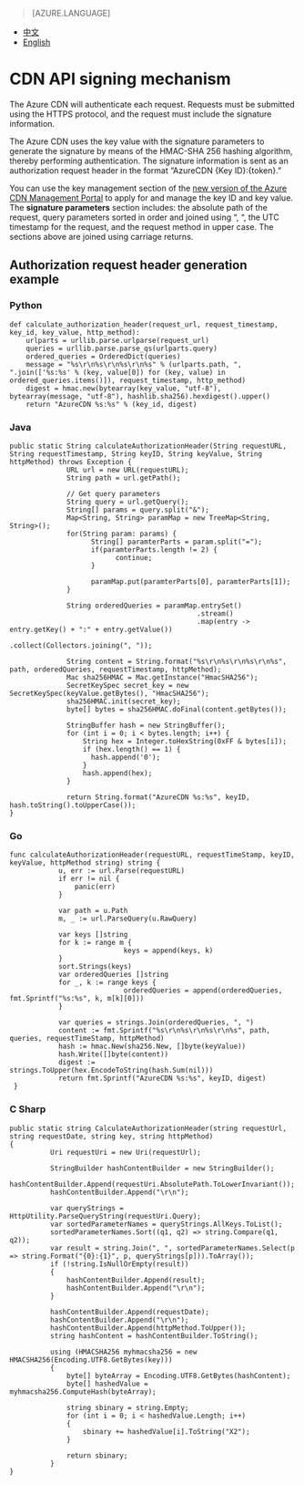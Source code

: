 <properties
    linkid="dev-net-common-tasks-cdn"
    urlDisplayName="CDN"
    pageTitle="Azure China CDN API doc-signature"
    metaKeywords="Azure CDN, Azure CDN, Azure blobs, Azure caching, Azure add-on, Live Streaming, Streaming media acceleration, CDN acceleration, CDN services, mainstream CDN, live streaming media acceleration, media services, Azure Media Service, cache rules, HLS, CDN technology files, CDN help files, live video acceleration, live broadcast acceleration"
    description="Learn How to Create Live Streaming Acceleration Type CDNs on Azure Management Portal and Default Caching Rules for Live Streaming CDNs"
    metaCanonical=""
    services="cdn"
    documentationCenter=".NET"
    authors="v-jijes"
    solutions=""
    manager=""
    editor="" />
<tags
    ms.service="cdn_en"
    ms.author="v-jijes"
    ms.topic="article"
    ms.date="6/6/2017"
    wacn.date="6/6/2017"
    wacn.lang="en" />

> [AZURE.LANGUAGE]
- [中文](/documentation/articles/cdn-api-signature/)
- [English](/documentation/articles/cdn-enus-api-signature/)

# <a name="cdn-api"></a>CDN API signing mechanism


The Azure CDN will authenticate each request. Requests must be submitted using the HTTPS protocol, and the request must include the signature information.

The Azure CDN uses the key value with the signature parameters to generate the signature by means of the HMAC-SHA 256 hashing algorithm, thereby performing authentication. The signature information is sent as an authorization request header in the format “AzureCDN {Key ID}:{token}.”

You can use the key management section of the [new version of the Azure CDN Management Portal](/documentation/articles/cdn-enus-management-v2-portal-how-to-use/) to apply for and manage the key ID and key value. The **signature parameters** section includes: the absolute path of the request, query parameters sorted in order and joined using “, “, the UTC timestamp for the request, and the request method in upper case. The sections above are joined using carriage returns.

## <a name="authorization"></a>Authorization request header generation example

### <a name="python"></a>Python

    def calculate_authorization_header(request_url, request_timestamp, key_id, key_value, http_method):
        urlparts = urllib.parse.urlparse(request_url)
        queries = urllib.parse.parse_qs(urlparts.query)
        ordered_queries = OrderedDict(queries)
        message = "%s\r\n%s\r\n%s\r\n%s" % (urlparts.path, ", ".join(['%s:%s' % (key, value[0]) for (key, value) in ordered_queries.items()]), request_timestamp, http_method)
        digest = hmac.new(bytearray(key_value, "utf-8"), bytearray(message, "utf-8"), hashlib.sha256).hexdigest().upper()
        return "AzureCDN %s:%s" % (key_id, digest)

### <a name="java"></a>Java

    public static String calculateAuthorizationHeader(String requestURL, String requestTimestamp, String keyID, String keyValue, String httpMethod) throws Exception {
                  URL url = new URL(requestURL);
                  String path = url.getPath();

                  // Get query parameters
                  String query = url.getQuery();      
                  String[] params = query.split("&");
                  Map<String, String> paramMap = new TreeMap<String, String>();
                  for(String param: params) {
                        String[] paramterParts = param.split("=");
                        if(paramterParts.length != 2) {
                              continue;
                        }

                        paramMap.put(paramterParts[0], paramterParts[1]);
                  }

                  String orderedQueries = paramMap.entrySet()
                                                  .stream()
                                                  .map(entry -> entry.getKey() + ":" + entry.getValue())
                                                  .collect(Collectors.joining(", "));

                  String content = String.format("%s\r\n%s\r\n%s\r\n%s", path, orderedQueries, requestTimestamp, httpMethod);        
                  Mac sha256HMAC = Mac.getInstance("HmacSHA256");
                  SecretKeySpec secret_key = new SecretKeySpec(keyValue.getBytes(), "HmacSHA256");
                  sha256HMAC.init(secret_key);
                  byte[] bytes = sha256HMAC.doFinal(content.getBytes());

                  StringBuffer hash = new StringBuffer();
                  for (int i = 0; i < bytes.length; i++) {
                      String hex = Integer.toHexString(0xFF & bytes[i]);
                      if (hex.length() == 1) {
                        hash.append('0');
                      }
                      hash.append(hex);
                  }

                  return String.format("AzureCDN %s:%s", keyID, hash.toString().toUpperCase());
    }

### <a name="go"></a>Go

    func calculateAuthorizationHeader(requestURL, requestTimeStamp, keyID, keyValue, httpMethod string) string {
                u, err := url.Parse(requestURL)
                if err != nil {
                    panic(err)
                }

                var path = u.Path
                m, _ := url.ParseQuery(u.RawQuery)

                var keys []string
                for k := range m {
                                keys = append(keys, k)
                }
                sort.Strings(keys)
                var orderedQueries []string
                for _, k := range keys {
                                orderedQueries = append(orderedQueries, fmt.Sprintf("%s:%s", k, m[k][0]))
                }

                var queries = strings.Join(orderedQueries, ", ")
                content := fmt.Sprintf("%s\r\n%s\r\n%s\r\n%s", path, queries, requestTimeStamp, httpMethod)
                hash := hmac.New(sha256.New, []byte(keyValue))
                hash.Write([]byte(content))
                digest := strings.ToUpper(hex.EncodeToString(hash.Sum(nil)))
                return fmt.Sprintf("AzureCDN %s:%s", keyID, digest)
     }

### <a name="c-sharp"></a>C Sharp

    public static string CalculateAuthorizationHeader(string requestUrl, string requestDate, string key, string httpMethod)
    {
              Uri requestUri = new Uri(requestUrl);

              StringBuilder hashContentBuilder = new StringBuilder();
              hashContentBuilder.Append(requestUri.AbsolutePath.ToLowerInvariant());
              hashContentBuilder.Append("\r\n");

              var queryStrings = HttpUtility.ParseQueryString(requestUri.Query);
              var sortedParameterNames = queryStrings.AllKeys.ToList();
              sortedParameterNames.Sort((q1, q2) => string.Compare(q1, q2));
              var result = string.Join(", ", sortedParameterNames.Select(p => string.Format("{0}:{1}", p, queryStrings[p])).ToArray());
              if (!string.IsNullOrEmpty(result))
              {
                  hashContentBuilder.Append(result);
                  hashContentBuilder.Append("\r\n");
              }

              hashContentBuilder.Append(requestDate);
              hashContentBuilder.Append("\r\n");
              hashContentBuilder.Append(httpMethod.ToUpper());
              string hashContent = hashContentBuilder.ToString();

              using (HMACSHA256 myhmacsha256 = new HMACSHA256(Encoding.UTF8.GetBytes(key)))
              {
                  byte[] byteArray = Encoding.UTF8.GetBytes(hashContent);
                  byte[] hashedValue = myhmacsha256.ComputeHash(byteArray);

                  string sbinary = string.Empty;
                  for (int i = 0; i < hashedValue.Length; i++)
                  {
                      sbinary += hashedValue[i].ToString("X2");
                  }

                  return sbinary;
              }
    }

<!--HONumber=May17_HO3-->